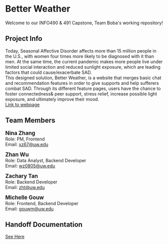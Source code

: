 # Better Weather
Welcome to our INFO490 & 491 Capstone, Team Boba's working repository! <br/>

## Project Info
Today, Seasonal Affective Disorder affects more than 15 million people in the U.S., with women four times more likely to be diagnosed with it than men. At the same time, the current pandemic makes more people live under limited social interaction and reduced sunlight exposure, which are leading factors that could cause/exacerbate SAD. <br/>
This designed solution, Better Weather, is a website that merges basic chat and recommendation features in order to give supports and help sufferers combat SAD. Through its different feature pages, users have the chance to foster connectedness& peer support, stress relief, increase possible light exposure, and ultimately improve their mood.<br/>
<a href='https://okenchuu.github.io/capstone_teamboba/landing.html'>Link to webpage</a>

## Team Members
<span style="font-size:17px;">**Nina Zhang**</span><br> 
Role: PM, Frontend<br>
Email: xz67@uw.edu

<span style="font-size:17px;">**Zhan Wu**</span><br> 
Role: Data Analyst, Backend Developer<br>
Email: wz0805@uw.edu

<span style="font-size:17px;">**Zachary Tan**</span><br> 
Role: Backend Developer<br>
Email: zht@uw.edu

<span style="font-size:17px;">**Michelle Gouw**</span><br> 
Role: Frontend, Backend Developer<br>
Email: gouwm@uw.edu

## Handoff Documentation
<a href='https://github.com/Okenchuu/capstone_teamboba/blob/main/documentation/Handoff.md'>See Here</a>